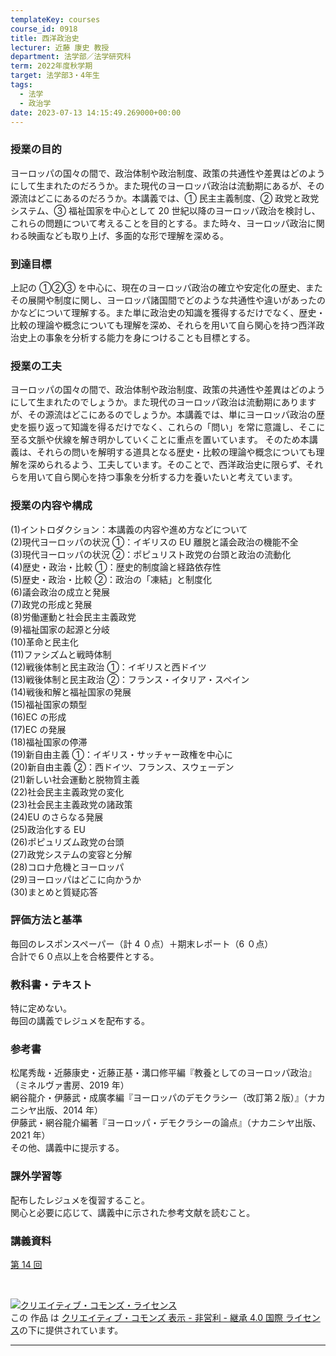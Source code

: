 ```yaml
---
templateKey: courses
course_id: 0918
title: 西洋政治史
lecturer: 近藤 康史 教授
department: 法学部／法学研究科
term: 2022年度秋学期
target: 法学部3・4年生
tags:
  - 法学
  - 政治学
date: 2023-07-13 14:15:49.269000+00:00
---
```


### 授業の目的

ヨーロッパの国々の間で、政治体制や政治制度、政策の共通性や差異はどのようにして生まれたのだろうか。また現代のヨーロッパ政治は流動期にあるが、その源流はどこにあるのだろうか。本講義では、① 民主主義制度、② 政党と政党システム、③ 福祉国家を中心として 20 世紀以降のヨーロッパ政治を検討し、これらの問題について考えることを目的とする。また時々、ヨーロッパ政治に関わる映画なども取り上げ、多面的な形で理解を深める。

### 到達目標

上記の ①②③ を中心に、現在のヨーロッパ政治の確立や安定化の歴史、またその展開や制度に関し、ヨーロッパ諸国間でどのような共通性や違いがあったのかなどについて理解する。また単に政治史の知識を獲得するだけでなく、歴史・比較の理論や概念についても理解を深め、それらを用いて自ら関心を持つ西洋政治史上の事象を分析する能力を身につけることも目標とする。

### 授業の工夫

ヨーロッパの国々の間で、政治体制や政治制度、政策の共通性や差異はどのようにして生まれたのでしょうか。また現代のヨーロッパ政治は流動期にありますが、その源流はどこにあるのでしょうか。本講義では、単にヨーロッパ政治の歴史を振り返って知識を得るだけでなく、これらの「問い」を常に意識し、そこに至る文脈や伏線を解き明かしていくことに重点を置いています。
そのため本講義は、それらの問いを解明する道具となる歴史・比較の理論や概念についても理解を深められるよう、工夫しています。そのことで、西洋政治史に限らず、それらを用いて自ら関心を持つ事象を分析する力を養いたいと考えています。

### 授業の内容や構成

(1)イントロダクション：本講義の内容や進め方などについて  
(2)現代ヨーロッパの状況 ①：イギリスの EU 離脱と議会政治の機能不全  
(3)現代ヨーロッパの状況 ②：ポピュリスト政党の台頭と政治の流動化  
(4)歴史・政治・比較 ①：歴史的制度論と経路依存性  
(5)歴史・政治・比較 ②：政治の「凍結」と制度化  
(6)議会政治の成立と発展  
(7)政党の形成と発展  
(8)労働運動と社会民主主義政党  
(9)福祉国家の起源と分岐  
(10)革命と民主化  
(11)ファシズムと戦時体制  
(12)戦後体制と民主政治 ①：イギリスと西ドイツ  
(13)戦後体制と民主政治 ②：フランス・イタリア・スペイン  
(14)戦後和解と福祉国家の発展  
(15)福祉国家の類型  
(16)EC の形成  
(17)EC の発展  
(18)福祉国家の停滞  
(19)新自由主義 ①：イギリス・サッチャー政権を中心に  
(20)新自由主義 ②：西ドイツ、フランス、スウェーデン  
(21)新しい社会運動と脱物質主義  
(22)社会民主主義政党の変化  
(23)社会民主主義政党の諸政策  
(24)EU のさらなる発展  
(25)政治化する EU  
(26)ポピュリズム政党の台頭  
(27)政党システムの変容と分解  
(28)コロナ危機とヨーロッパ  
(29)ヨーロッパはどこに向かうか  
(30)まとめと質疑応答

### 評価方法と基準

毎回のレスポンスペーパー（計 4 ０点）＋期末レポート（6 ０点）  
合計で６０点以上を合格要件とする。

### 教科書・テキスト

特に定めない。  
毎回の講義でレジュメを配布する。

### 参考書

松尾秀哉・近藤康史・近藤正基・溝口修平編『教養としてのヨーロッパ政治』（ミネルヴァ書房、2019 年）  
網谷龍介・伊藤武・成廣孝編『ヨーロッパのデモクラシー（改訂第２版）』（ナカニシヤ出版、2014 年）  
伊藤武・網谷龍介編著『ヨーロッパ・デモクラシーの論点』（ナカニシヤ出版、2021 年）  
その他、講義中に提示する。

### 課外学習等

配布したレジュメを復習すること。  
関心と必要に応じて、講義中に示された参考文献を読むこと。

### 講義資料

[第 14 回](https://ocw.nagoya-u.jp/files/918/202314.pdf)

<br />

<a rel="license" href="http://creativecommons.org/licenses/by-nc-sa/4.0/"><img alt="クリエイティブ・コモンズ・ライセンス" style="border-width:0" data-src="" src="https://i.creativecommons.org/l/by-nc-sa/4.0/88x31.png" /></a><br />この 作品 は <a rel="license" href="http://creativecommons.org/licenses/by-nc-sa/4.0/">クリエイティブ・コモンズ 表示 - 非営利 - 継承 4.0 国際 ライセンス</a>の下に提供されています。

---
